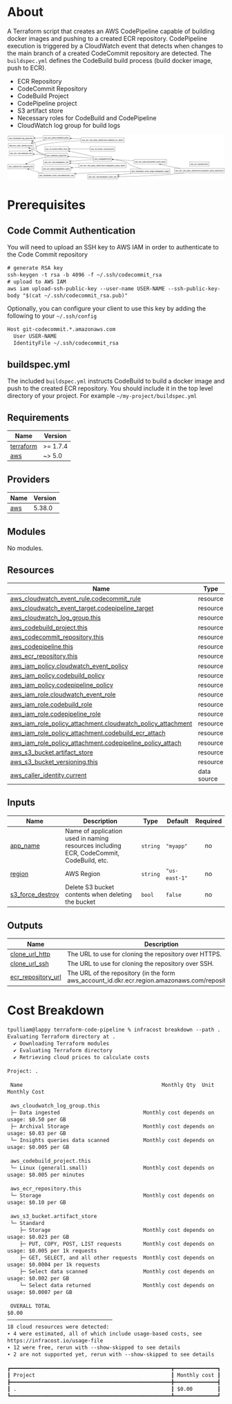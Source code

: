 # About

A Terraform script that creates an AWS CodePipeline capable of building docker images and pushing to a created ECR repository. CodePipeline execution is triggered by a CloudWatch event that detects when changes to the main branch of a created CodeCommit repository are detected. The `buildspec.yml` defines the CodeBuild build process (build docker image, push to ECR).

- ECR Repository
- CodeCommit Repository
- CodeBuild Project
- CodePipeline project
- S3 artifact store
- Necessary roles for CodeBuild and CodePipeline
- CloudWatch log group for build logs

![](/pipeline.png)

# Prerequisites

## Code Commit Authentication

You will need to upload an SSH key to AWS IAM in order to authenticate to the Code Commit repository

```
# generate RSA key
ssh-keygen -t rsa -b 4096 -f ~/.ssh/codecommit_rsa
# upload to AWS IAM
aws iam upload-ssh-public-key --user-name USER-NAME --ssh-public-key-body "$(cat ~/.ssh/codecommit_rsa.pub)"
```

Optionally, you can configure your client to use this key by adding the following to your `~/.ssh/config`

```
Host git-codecommit.*.amazonaws.com
  User USER-NAME
  IdentityFile ~/.ssh/codecommit_rsa
```

## buildspec.yml

The included `buildspec.yml` instructs CodeBuild to build a docker image and push to the created ECR repository. You should include it in the top level directory of your project. For example `~/my-project/buildspec.yml`

## Requirements

| Name                                                                     | Version  |
| ------------------------------------------------------------------------ | -------- |
| <a name="requirement_terraform"></a> [terraform](#requirement_terraform) | >= 1.7.4 |
| <a name="requirement_aws"></a> [aws](#requirement_aws)                   | ~> 5.0   |

## Providers

| Name                                             | Version |
| ------------------------------------------------ | ------- |
| <a name="provider_aws"></a> [aws](#provider_aws) | 5.38.0  |

## Modules

No modules.

## Resources

| Name                                                                                                                                                                  | Type        |
| --------------------------------------------------------------------------------------------------------------------------------------------------------------------- | ----------- |
| [aws_cloudwatch_event_rule.codecommit_rule](https://registry.terraform.io/providers/hashicorp/aws/latest/docs/resources/cloudwatch_event_rule)                        | resource    |
| [aws_cloudwatch_event_target.codepipeline_target](https://registry.terraform.io/providers/hashicorp/aws/latest/docs/resources/cloudwatch_event_target)                | resource    |
| [aws_cloudwatch_log_group.this](https://registry.terraform.io/providers/hashicorp/aws/latest/docs/resources/cloudwatch_log_group)                                     | resource    |
| [aws_codebuild_project.this](https://registry.terraform.io/providers/hashicorp/aws/latest/docs/resources/codebuild_project)                                           | resource    |
| [aws_codecommit_repository.this](https://registry.terraform.io/providers/hashicorp/aws/latest/docs/resources/codecommit_repository)                                   | resource    |
| [aws_codepipeline.this](https://registry.terraform.io/providers/hashicorp/aws/latest/docs/resources/codepipeline)                                                     | resource    |
| [aws_ecr_repository.this](https://registry.terraform.io/providers/hashicorp/aws/latest/docs/resources/ecr_repository)                                                 | resource    |
| [aws_iam_policy.cloudwatch_event_policy](https://registry.terraform.io/providers/hashicorp/aws/latest/docs/resources/iam_policy)                                      | resource    |
| [aws_iam_policy.codebuild_policy](https://registry.terraform.io/providers/hashicorp/aws/latest/docs/resources/iam_policy)                                             | resource    |
| [aws_iam_policy.codepipeline_policy](https://registry.terraform.io/providers/hashicorp/aws/latest/docs/resources/iam_policy)                                          | resource    |
| [aws_iam_role.cloudwatch_event_role](https://registry.terraform.io/providers/hashicorp/aws/latest/docs/resources/iam_role)                                            | resource    |
| [aws_iam_role.codebuild_role](https://registry.terraform.io/providers/hashicorp/aws/latest/docs/resources/iam_role)                                                   | resource    |
| [aws_iam_role.codepipeline_role](https://registry.terraform.io/providers/hashicorp/aws/latest/docs/resources/iam_role)                                                | resource    |
| [aws_iam_role_policy_attachment.cloudwatch_policy_attachment](https://registry.terraform.io/providers/hashicorp/aws/latest/docs/resources/iam_role_policy_attachment) | resource    |
| [aws_iam_role_policy_attachment.codebuild_ecr_attach](https://registry.terraform.io/providers/hashicorp/aws/latest/docs/resources/iam_role_policy_attachment)         | resource    |
| [aws_iam_role_policy_attachment.codepipeline_policy_attach](https://registry.terraform.io/providers/hashicorp/aws/latest/docs/resources/iam_role_policy_attachment)   | resource    |
| [aws_s3_bucket.artifact_store](https://registry.terraform.io/providers/hashicorp/aws/latest/docs/resources/s3_bucket)                                                 | resource    |
| [aws_s3_bucket_versioning.this](https://registry.terraform.io/providers/hashicorp/aws/latest/docs/resources/s3_bucket_versioning)                                     | resource    |
| [aws_caller_identity.current](https://registry.terraform.io/providers/hashicorp/aws/latest/docs/data-sources/caller_identity)                                         | data source |

## Inputs

| Name                                                                              | Description                                                                             | Type     | Default       | Required |
| --------------------------------------------------------------------------------- | --------------------------------------------------------------------------------------- | -------- | ------------- | :------: |
| <a name="input_app_name"></a> [app_name](#input_app_name)                         | Name of application used in naming resources including ECR, CodeCommit, CodeBuild, etc. | `string` | `"myapp"`     |    no    |
| <a name="input_region"></a> [region](#input_region)                               | AWS Region                                                                              | `string` | `"us-east-1"` |    no    |
| <a name="input_s3_force_destroy"></a> [s3_force_destroy](#input_s3_force_destroy) | Delete S3 bucket contents when deleting the bucket                                      | `bool`   | `false`       |    no    |

## Outputs

| Name                                                                                      | Description                                                                                         |
| ----------------------------------------------------------------------------------------- | --------------------------------------------------------------------------------------------------- |
| <a name="output_clone_url_http"></a> [clone_url_http](#output_clone_url_http)             | The URL to use for cloning the repository over HTTPS.                                               |
| <a name="output_clone_url_ssh"></a> [clone_url_ssh](#output_clone_url_ssh)                | The URL to use for cloning the repository over SSH.                                                 |
| <a name="output_ecr_repository_url"></a> [ecr_repository_url](#output_ecr_repository_url) | The URL of the repository (in the form aws_account_id.dkr.ecr.region.amazonaws.com/repositoryName). |

# Cost Breakdown

```
tpulliam@lappy terraform-code-pipeline % infracost breakdown --path .
Evaluating Terraform directory at .
  ✔ Downloading Terraform modules
  ✔ Evaluating Terraform directory
  ✔ Retrieving cloud prices to calculate costs

Project: .

 Name                                             Monthly Qty  Unit                    Monthly Cost

 aws_cloudwatch_log_group.this
 ├─ Data ingested                           Monthly cost depends on usage: $0.50 per GB
 ├─ Archival Storage                        Monthly cost depends on usage: $0.03 per GB
 └─ Insights queries data scanned           Monthly cost depends on usage: $0.005 per GB

 aws_codebuild_project.this
 └─ Linux (general1.small)                  Monthly cost depends on usage: $0.005 per minutes

 aws_ecr_repository.this
 └─ Storage                                 Monthly cost depends on usage: $0.10 per GB

 aws_s3_bucket.artifact_store
 └─ Standard
    ├─ Storage                              Monthly cost depends on usage: $0.023 per GB
    ├─ PUT, COPY, POST, LIST requests       Monthly cost depends on usage: $0.005 per 1k requests
    ├─ GET, SELECT, and all other requests  Monthly cost depends on usage: $0.0004 per 1k requests
    ├─ Select data scanned                  Monthly cost depends on usage: $0.002 per GB
    └─ Select data returned                 Monthly cost depends on usage: $0.0007 per GB

 OVERALL TOTAL                                                                                $0.00
──────────────────────────────────
18 cloud resources were detected:
∙ 4 were estimated, all of which include usage-based costs, see https://infracost.io/usage-file
∙ 12 were free, rerun with --show-skipped to see details
∙ 2 are not supported yet, rerun with --show-skipped to see details

┏━━━━━━━━━━━━━━━━━━━━━━━━━━━━━━━━━━━━━━━━━━━━━━━━━━━━┳━━━━━━━━━━━━━━┓
┃ Project                                            ┃ Monthly cost ┃
┣━━━━━━━━━━━━━━━━━━━━━━━━━━━━━━━━━━━━━━━━━━━━━━━━━━━━╋━━━━━━━━━━━━━━┫
┃ .                                                  ┃ $0.00        ┃
┗━━━━━━━━━━━━━━━━━━━━━━━━━━━━━━━━━━━━━━━━━━━━━━━━━━━━┻━━━━━━━━━━━━━━┛
```
